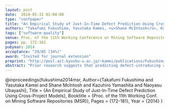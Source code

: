 ```yaml
---
layout: post
date:  2014-05-31 01:00:00
type: "confpaper"
title: "An Empirical Study of Just-In-Time Defect Prediction Using Cross-Project Models"
authors: "Takafumi Fukushima, Yasutaka Kamei, <u>Shane McIntosh</u>, Kazuhiro Yamashita, and Naoyasu Ubayashi"
tags: ["software-quality"]
venue: Proc. of the 11th Working Conference on Mining Software Repositories (MSR)
pages: pp. 172-181
pubyear: 2014
acceptance: "29/85 (34%)"
award: "Invited for journal extension"
preprint: "http://posl.ait.kyushu-u.ac.jp/~kamei/publications/Fukushima_MSR2014.pdf"
abstract: "Prior research suggests that predicting defect-introducing changes, i.e., Just-In-Time (JIT) defect prediction is a more practical alternative to traditional defect prediction techniques, providing immediate feedback while design decisions are still fresh in the minds of developers. Unfortunately, similar to traditional defect prediction models, JIT models require a large amount of training data, which is not available when projects are in initial development phases. To address this flaw in traditional defect prediction, prior work has proposed cross-project models, i.e., models learned from older projects with sufficient history. However, cross-project models have not yet been explored in the context of JIT prediction. Therefore, in this study, we empirically evaluate the performance of JIT cross-project models. Though a case study on 11 open source projects, we find that in a JIT cross-project context: (1) high performance within-project models rarely perform well; (2) models trained on projects that have similar correlations between predictor and dependent variables often perform well; and (3) ensemble learning techniques that leverage historical data from several other projects (e.g., voting experts) often perform well. Furthermore, we attain the highest performance from cross-project models when the training data is weighted based on similarity with the testing data prior to applying ensemble techniques. Our findings empirically confirm that JIT cross-project models learned using other projects are a viable solution for projects with little historical data. However, JIT cross-project models perform best when the data used to learn them is carefully selected."
---
```

@inproceedings{fukushima2014msr,
	Author={Takafumi Fukushima and Yasutaka Kamei and Shane McIntosh and Kazuhiro Yamashita and Naoyasu Ubayashi},
	Title = {An Empirical Study of Just-In-Time Defect Prediction Using Cross-Project Models},
	Booktitle = {Proc. of the 11th Working Conf. on Mining Software Repositories (MSR)},
	Pages = {172-181},
	Year = {2014}
}
